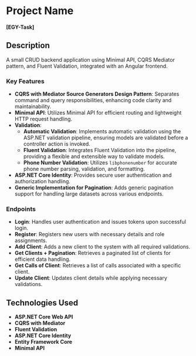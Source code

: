 
# Project Name

**[EGY-Task]**

## Description
A small CRUD backend application using Minimal API, CQRS Mediator pattern, and Fluent Validation, integrated with an Angular frontend.

### Key Features

- **CQRS with Mediator Source Generators Design Pattern**: Separates command and query responsibilities, enhancing code clarity and maintainability.
- **Minimal API**: Utilizes Minimal API for efficient routing and lightweight HTTP request handling.
- **Validation**:
  - **Automatic Validation**: Implements automatic validation using the ASP.NET validation pipeline, ensuring models are validated before a controller action is invoked.
  - **Fluent Validation**: Integrates Fluent Validation into the pipeline, providing a flexible and extensible way to validate models.
  - **Phone Number Validation**: Utilizes `libphonenumber` for accurate phone number parsing, validation, and formatting.
- **ASP.NET Core Identity**: Provides secure user authentication and authorization handling.
- **Generic Implementation for Pagination**: Adds generic pagination support for handling large datasets across various endpoints.

### Endpoints

- **Login**: Handles user authentication and issues tokens upon successful login.
- **Register**: Registers new users with necessary details and role assignments.
- **Add Client**: Adds a new client to the system with all required validations.
- **Get Clients + Pagination**: Retrieves a paginated list of clients for efficient data handling.
- **Get Calls of Client**: Retrieves a list of calls associated with a specific client.
- **Update Client**: Updates client details while applying necessary validations.

## Technologies Used

- **ASP.NET Core Web API**
- **CQRS with Mediator**
- **Fluent Validation**
- **ASP.NET Core Identity**
- **Entity Framework Core**
- **Minimal API**

